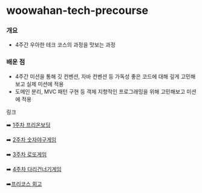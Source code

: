 # woowahan-tech-precourse

### 개요
* 4주간 우아한 테크 코스의 과정을 맛보는 과정

### 배운 점
* 4주간 미션을 통해 깃 컨벤션, 자바 컨벤션 등 가독성 좋은 코드에 대해 깊게 고민해보고 실제 미션에 적용
* 도메인 분리, MVC 패턴 구현 등 객체 지향적인 프로그래밍을 위해 고민해보고 미션에 적용

링크

➡️ [1주차 프리온보딩](https://github.com/penrose15/java-onboarding)

➡️ [2주차 숫자야구게임](https://github.com/penrose15/java-baseball)

➡️ [3주차 로또게임](https://github.com/penrose15/java-lotto)

➡️ [4주차 다리건너기게임](https://github.com/penrose15/java-bridge)



➡️[프리코스 회고](https://velog.io/@penrose_15/series/%EC%9A%B0%ED%85%8C%EC%BD%94-%ED%94%84%EB%A6%AC%EC%BD%94%EC%8A%A4)
